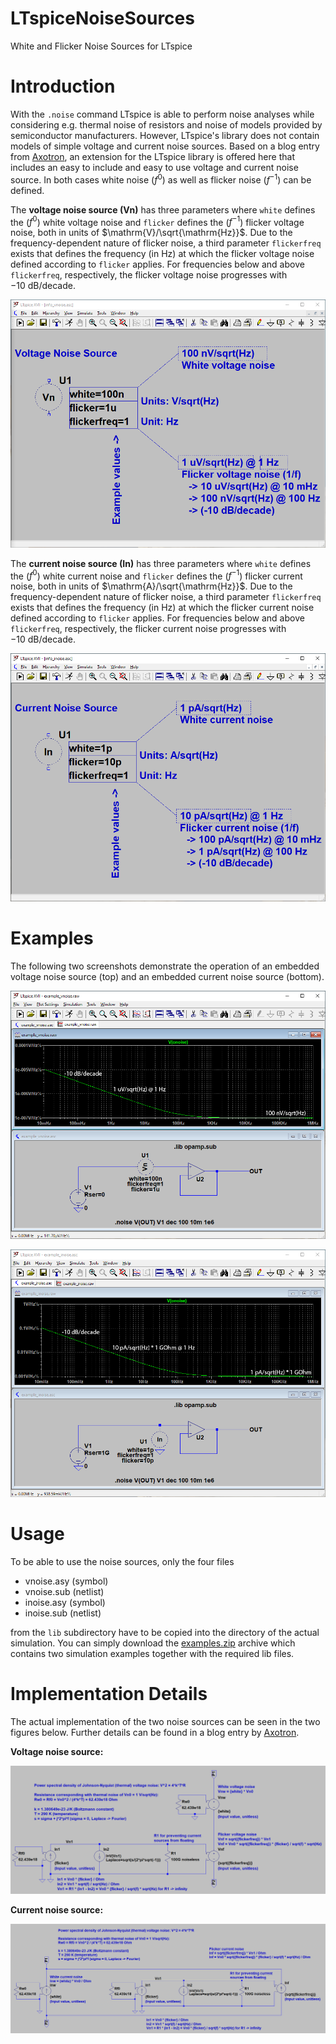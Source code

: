 # LTspiceNoiseSources
White and Flicker Noise Sources for LTspice

# Introduction
With the `.noise` command LTspice is able to perform noise analyses while considering e.g. thermal noise of resistors and noise of models provided by semiconductor manufacturers. However, LTspice's library does not contain models of simple voltage and current noise sources. Based on a blog entry from [Axotron](http://axotron.se/blog/voltage-and-current-noise-sources-in-ltspice-noise-simulations/), an extension for the LTspice library is offered here that includes an easy to include and easy to use voltage and current noise source. In both cases white noise ($`f^0`$) as well as flicker noise ($`f^{-1}`$) can be defined.

The **voltage noise source (Vn)** has three parameters where `white` defines the ($`f^0`$) white voltage noise and `flicker` defines the ($`f^{-1}`$) flicker voltage noise, both in units of $`\mathrm{V}/\sqrt{\mathrm{Hz}}`$. Due to the frequency-dependent nature of flicker noise, a third parameter `flickerfreq` exists that defines the frequency (in Hz) at which the flicker voltage noise defined according to `flicker` applies. For frequencies below and above `flickerfreq`, respectively, the flicker voltage noise progresses with $`-10~\mathrm{dB}/\mathrm{decade}`$.
<p align="center">
  <img src="https://github.com/yildi1337/LTspiceNoiseSources/blob/main/info/info_vnoise.png" />
</p>

The **current noise source (In)** has three parameters where `white` defines the ($`f^0`$) white current noise and `flicker` defines the ($`f^{-1}`$) flicker current noise, both in units of $`\mathrm{A}/\sqrt{\mathrm{Hz}}`$. Due to the frequency-dependent nature of flicker noise, a third parameter `flickerfreq` exists that defines the frequency (in Hz) at which the flicker current noise defined according to `flicker` applies. For frequencies below and above `flickerfreq`, respectively, the flicker current noise progresses with $`-10~\mathrm{dB}/\mathrm{decade}`$.
<p align="center">
  <img src="https://github.com/yildi1337/LTspiceNoiseSources/blob/main/info/info_inoise.png" />
</p>

# Examples
The following two screenshots demonstrate the operation of an embedded voltage noise source (top) and an embedded current noise source (bottom).

<p align="center">
  <img src="https://github.com/yildi1337/LTspiceNoiseSources/blob/main/examples/example_vnoise.png" />
</p>

<p align="center">
  <img src="https://github.com/yildi1337/LTspiceNoiseSources/blob/main/examples/example_inoise.png" />
</p>

# Usage
To be able to use the noise sources, only the four files

* vnoise.asy (symbol)
* vnoise.sub (netlist)
* inoise.asy (symbol)
* inoise.sub (netlist)

from the `lib` subdirectory have to be copied into the directory of the actual simulation. You can simply download the [examples.zip](https://github.com/yildi1337/LTspiceNoiseSources/blob/main/examples/examples.zip) archive which contains two simulation examples together with the required lib files.

# Implementation Details
The actual implementation of the two noise sources can be seen in the two figures below. Further details can be found in a blog entry by [Axotron](http://axotron.se/blog/voltage-and-current-noise-sources-in-ltspice-noise-simulations/).

**Voltage noise source:**
<p align="center">
  <img src="https://github.com/yildi1337/LTspiceNoiseSources/blob/main/lib/vnoise.png" />
</p>

**Current noise source:**
<p align="center">
  <img src="https://github.com/yildi1337/LTspiceNoiseSources/blob/main/lib/inoise.png" />
</p>
